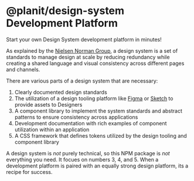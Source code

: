 # @planit/design-system Development Platform

Start your own Design System development platform in minutes!

As explained by the [Nielsen Norman Group](https://www.nngroup.com/articles/design-systems-101/), a design system is a set of standards to manage design at scale by reducing redundancy while creating a shared language and visual consistency across different pages and channels.

There are various parts of a design system that are necessary:

1. Clearly documented design standards
2. The utilization of a design tooling platform like [Figma](https://www.figma.com/) or [Sketch](https://www.sketch.com/) to provide assets to Designers
3. A component library to implement the system standards and abstract patterns to ensure consistency across applications 
4. Development documentation with rich examples of component utilization within an application
5. A CSS framework that defines tokens utilized by the design tooling and component library

A design system is *not* purely technical, so this NPM package is *not* everything you need. It focues on numbers 3, 4, and 5. When a development platform is paired with an equally strong design platform, its a recipe for success.


